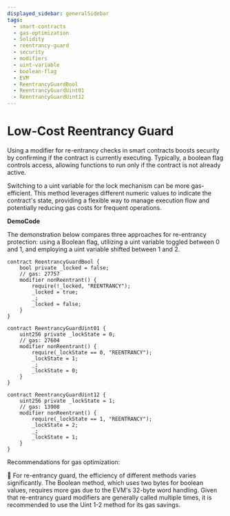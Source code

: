 ```yaml
---
displayed_sidebar: generalSidebar
tags:
  - smart-contracts
  - gas-optimization
  - Solidity
  - reentrancy-guard
  - security
  - modifiers
  - uint-variable
  - boolean-flag
  - EVM
  - ReentrancyGuardBool
  - ReentrancyGuardUint01
  - ReentrancyGuardUint12
---
```


# Low-Cost Reentrancy Guard

Using a modifier for re-entrancy checks in smart contracts boosts security by confirming if the contract is currently executing. Typically, a boolean flag controls access, allowing functions to run only if the contract is not already active.

Switching to a uint variable for the lock mechanism can be more gas-efficient. This method leverages different numeric values to indicate the contract's state, providing a flexible way to manage execution flow and potentially reducing gas costs for frequent operations.

**DemoCode**

The demonstration below compares three approaches for re-entrancy protection: using a Boolean flag, utilizing a uint variable toggled between 0 and 1, and employing a uint variable shifted between 1 and 2. 

```solidity
contract ReentrancyGuardBool {
    bool private _locked = false;
    // gas: 27757
    modifier nonReentrant() {
        require(!_locked, "REENTRANCY");
        _locked = true;
        _;
        _locked = false;
    }
}

contract ReentrancyGuardUint01 {
    uint256 private _lockState = 0;
    // gas: 27604
    modifier nonReentrant() {
        require(_lockState == 0, "REENTRANCY");
        _lockState = 1;
        _;
        _lockState = 0;
    }
}

contract ReentrancyGuardUint12 {
    uint256 private _lockState = 1;
    // gas: 13908 
    modifier nonReentrant() {
        require(_lockState == 1, "REENTRANCY");
        _lockState = 2;
        _;
        _lockState = 1;
    }
}
```

Recommendations for gas optimization:

🌟 For re-entrancy guard, the efficiency of different methods varies significantly. The Boolean method, which uses two bytes for boolean values, requires more gas due to the EVM's 32-byte word handling. Given that re-entrancy guard modifiers are generally called multiple times, it is recommended to use the Uint 1-2 method for its gas savings.